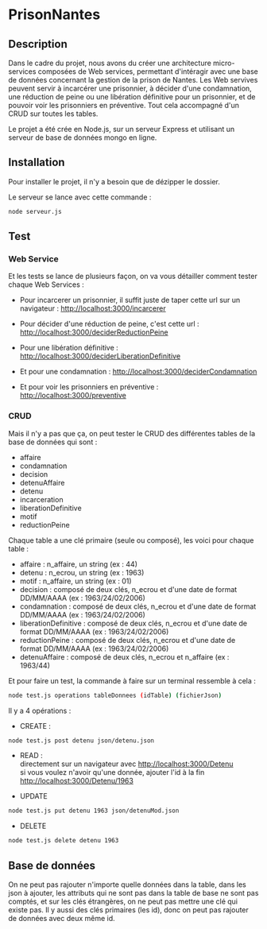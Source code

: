 # PrisonNantes

## Description

Dans le cadre du projet, nous avons du créer une architecture micro-services composées de Web services, permettant d'intéragir avec une base de données concernant la gestion de la prison de Nantes.
Les Web servives peuvent servir à incarcérer une prisonnier, à décider d'une condamnation, une réduction de peine ou une libération définitive pour un prisonnier, et de pouvoir voir les prisonniers en préventive. Tout cela accompagné d'un CRUD sur toutes les tables.

Le projet a été crée en Node.js, sur un serveur Express et utilisant un serveur de base de données mongo en ligne.

## Installation

Pour installer le projet, il n'y a besoin que de dézipper le dossier.

Le serveur se lance avec cette commande :
```bash
node serveur.js
```
## Test

### Web Service

Et les tests se lance de plusieurs façon, on va vous détailler comment tester chaque Web Services :
* Pour incarcerer un prisonnier, il suffit juste de taper cette url sur un navigateur : [http://localhost:3000/incarcerer](http://localhost:3000/incarcerer)

* Pour décider d'une réduction de peine, c'est cette url : [http://localhost:3000/deciderReductionPeine](http://localhost:3000/deciderReductionPeine)

* Pour une libération définitive : [http://localhost:3000/deciderLiberationDefinitive](http://localhost:3000/deciderLiberationDefinitive)

* Et pour une condamnation : [http://localhost:3000/deciderCondamnation](http://localhost:3000/deciderCondamnation)

* Et pour voir les prisonniers en préventive : [http://localhost:3000/preventive](http://localhost:3000/preventive)

### CRUD

Mais il n'y a pas que ça, on peut tester le CRUD des différentes tables de la base de données qui sont :
- affaire
- condamnation
- decision
- detenuAffaire
- detenu
- incarceration
- liberationDefinitive
- motif
- reductionPeine

Chaque table a une clé primaire (seule ou composé), les voici pour chaque table :
- affaire : n_affaire, un string  (ex : 44)
- detenu : n_ecrou, un string  (ex : 1963)
- motif : n_affaire, un string  (ex : 01)
- decision : composé de deux clés, n_ecrou et d'une date de format DD/MM/AAAA (ex : 1963/24/02/2006)
- condamnation : composé de deux clés, n_ecrou et d'une date de format DD/MM/AAAA (ex : 1963/24/02/2006)
- liberationDefinitive : composé de deux clés, n_ecrou et d'une date de format DD/MM/AAAA (ex : 1963/24/02/2006)
- reductionPeine : composé de deux clés, n_ecrou et d'une date de format DD/MM/AAAA (ex : 1963/24/02/2006)
- detenuAffaire : composé de deux clés, n_ecrou et n_affaire (ex : 1963/44)

Et pour faire un test, la commande à faire sur un terminal ressemble à cela :

```bash
node test.js operations tableDonnees (idTable) (fichierJson)
```

Il y a 4 opérations :

* CREATE :
```bash
node test.js post detenu json/detenu.json
```

* READ :         
directement sur un navigateur avec [http://localhost:3000/Detenu](http://localhost:3000/Detenu)      
si vous voulez n'avoir qu'une donnée, ajouter l'id à la fin [http://localhost:3000/Detenu/1963](http://localhost:3000/Detenu/1963)

* UPDATE
```bash
node test.js put detenu 1963 json/detenuMod.json
```

* DELETE
```bash
node test.js delete detenu 1963
```

## Base de données

On ne peut pas rajouter n'importe quelle données dans la table, dans les json à ajouter, les attributs qui ne sont pas dans la table de base ne sont pas comptés, et sur les clés étrangères, on ne peut pas mettre une clé qui existe pas. Il y aussi des clés primaires (les id), donc on peut pas rajouter de données avec deux même id.
